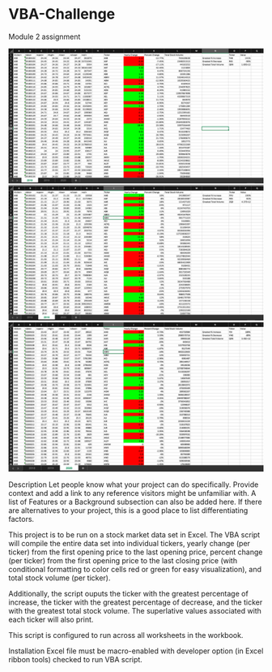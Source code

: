 # VBA-Challenge
Module 2 assignment

![2018_Data](2018.png)
![2019_Data](2019.png)
![2020_Data](2020.png)

Description
Let people know what your project can do specifically. Provide context and add a link to any reference visitors might be unfamiliar with. A list of Features or a Background subsection can also be added here. If there are alternatives to your project, this is a good place to list differentiating factors.

This project is to be run on a stock market data set in Excel. The VBA script will compile the entire data set into individual tickers, yearly change (per ticker) from the first opening price to the last opening price, percent change (per ticker) from the first opening price to the last closing price (with conditional formatting to color cells red or green for easy visualization), and total stock volume (per ticker). 

Additionally, the script ouputs the ticker with the greatest percentage of increase, the ticker with the greatest percentage of decrease, and the ticker with the greatest total stock volume. The superlative values associated with each ticker will also print.

This script is configured to run across all worksheets in the workbook. 

Installation
Excel file must be macro-enabled with developer option (in Excel ribbon tools) checked to run VBA script. 
